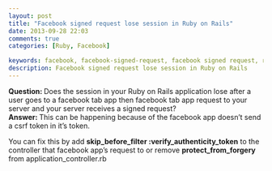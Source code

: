 ```yaml
---
layout: post
title: "Facebook signed request lose session in Ruby on Rails"
date: 2013-09-28 22:03
comments: true
categories: [Ruby, Facebook]

keywords: facebook, facebook-signed-request, facebook signed request, ruby, ruby on rails, rails, facebook signed request lose session in ruby on rails
description: Facebook signed request lose session in Ruby on Rails
---
```


<p>
  <strong>Question: </strong> Does the session in your Ruby on Rails application lose after a user goes to a facebook tab app then facebook tab app request to your server and your server receives a signed request?<br/>
  <strong>Answer: </strong> This can be happening because of the facebook app doesn’t send a csrf token in it’s token.
</p>

<p>
  You can fix this by add <strong>skip_before_filter :verify_authenticity_token</strong> to the controller that facebook app’s request to or remove <strong>protect_from_forgery</strong> from application_controller.rb
</p>